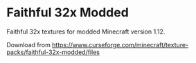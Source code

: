 # Faithful 32x Modded
Faithful 32x textures for modded Minecraft version 1.12.

Download from https://www.curseforge.com/minecraft/texture-packs/faithful-32x-modded/files
